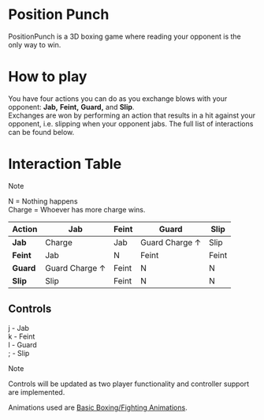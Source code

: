 # Position Punch
PositionPunch is a 3D boxing game where reading your opponent is the only way to win.

# How to play
You have four actions you can do as you exchange blows with your opponent:
**Jab,** **Feint,** **Guard,** and **Slip**.\
Exchanges are won by performing an action that results in a hit against your opponent, i.e. slipping when your opponent jabs. The full list of interactions can be found below. 


# Interaction Table
> [!NOTE]
> N = Nothing happens \
> Charge = Whoever has more charge wins.

| Action  | Jab | Feint  | Guard | Slip |
| ------------- | ------------- | ------------- | ------------- | ------------- |
| **Jab**  | Charge  | Jab  | Guard Charge &uarr;  | Slip  |
| **Feint**  | Jab  | N  | Feint  | Feint  |
| **Guard**  | Guard Charge &uarr;  | Feint  | N  | N  |
| **Slip**  | Slip  | Feint  | N  | N  |


## Controls 
j - Jab\
k - Feint\
l - Guard\
; - Slip
> [!NOTE]
> Controls will be updated as two player functionality and controller support are implemented.

Animations used are [Basic Boxing/Fighting Animations](https://assetstore.unity.com/packages/3d/animations/basic-boxing-fighting-animations-251206#description).